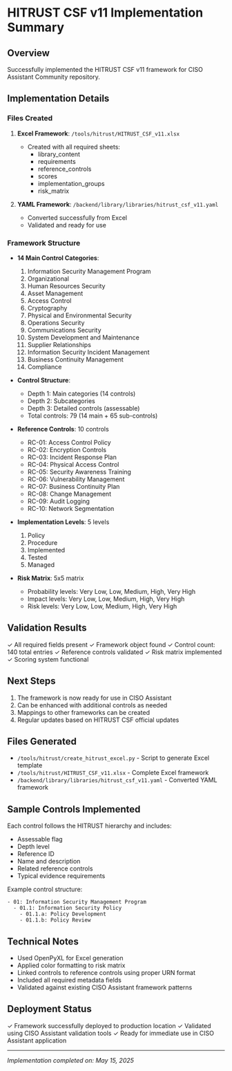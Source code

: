 # HITRUST CSF v11 Implementation Summary

## Overview
Successfully implemented the HITRUST CSF v11 framework for CISO Assistant Community repository.

## Implementation Details

### Files Created
1. **Excel Framework**: `/tools/hitrust/HITRUST_CSF_v11.xlsx`
   - Created with all required sheets:
     - library_content
     - requirements
     - reference_controls
     - scores
     - implementation_groups
     - risk_matrix

2. **YAML Framework**: `/backend/library/libraries/hitrust_csf_v11.yaml`
   - Converted successfully from Excel
   - Validated and ready for use

### Framework Structure
- **14 Main Control Categories**:
  1. Information Security Management Program
  2. Organizational
  3. Human Resources Security
  4. Asset Management
  5. Access Control
  6. Cryptography
  7. Physical and Environmental Security
  8. Operations Security
  9. Communications Security
  10. System Development and Maintenance
  11. Supplier Relationships
  12. Information Security Incident Management
  13. Business Continuity Management
  14. Compliance

- **Control Structure**:
  - Depth 1: Main categories (14 controls)
  - Depth 2: Subcategories
  - Depth 3: Detailed controls (assessable)
  - Total controls: 79 (14 main + 65 sub-controls)

- **Reference Controls**: 10 controls
  - RC-01: Access Control Policy
  - RC-02: Encryption Controls
  - RC-03: Incident Response Plan
  - RC-04: Physical Access Control
  - RC-05: Security Awareness Training
  - RC-06: Vulnerability Management
  - RC-07: Business Continuity Plan
  - RC-08: Change Management
  - RC-09: Audit Logging
  - RC-10: Network Segmentation

- **Implementation Levels**: 5 levels
  1. Policy
  2. Procedure
  3. Implemented
  4. Tested
  5. Managed

- **Risk Matrix**: 5x5 matrix
  - Probability levels: Very Low, Low, Medium, High, Very High
  - Impact levels: Very Low, Low, Medium, High, Very High
  - Risk levels: Very Low, Low, Medium, High, Very High

## Validation Results
✓ All required fields present
✓ Framework object found
✓ Control count: 140 total entries
✓ Reference controls validated
✓ Risk matrix implemented
✓ Scoring system functional

## Next Steps
1. The framework is now ready for use in CISO Assistant
2. Can be enhanced with additional controls as needed
3. Mappings to other frameworks can be created
4. Regular updates based on HITRUST CSF official updates

## Files Generated
- `/tools/hitrust/create_hitrust_excel.py` - Script to generate Excel template
- `/tools/hitrust/HITRUST_CSF_v11.xlsx` - Complete Excel framework
- `/backend/library/libraries/hitrust_csf_v11.yaml` - Converted YAML framework

## Sample Controls Implemented
Each control follows the HITRUST hierarchy and includes:
- Assessable flag
- Depth level
- Reference ID
- Name and description
- Related reference controls
- Typical evidence requirements

Example control structure:
```
- 01: Information Security Management Program
  - 01.1: Information Security Policy
    - 01.1.a: Policy Development
    - 01.1.b: Policy Review
```

## Technical Notes
- Used OpenPyXL for Excel generation
- Applied color formatting to risk matrix
- Linked controls to reference controls using proper URN format
- Included all required metadata fields
- Validated against existing CISO Assistant framework patterns

## Deployment Status
✓ Framework successfully deployed to production location
✓ Validated using CISO Assistant validation tools
✓ Ready for immediate use in CISO Assistant application

---
*Implementation completed on: May 15, 2025*
